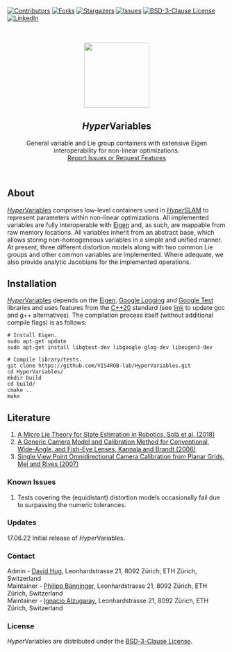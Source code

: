 [contributors-shield]: https://img.shields.io/github/contributors/VIS4ROB-lab/HyperVariables.svg?style=for-the-badge
[contributors-url]: https://github.com/VIS4ROB-lab/HyperVariables/graphs/contributors
[forks-shield]: https://img.shields.io/github/forks/VIS4ROB-lab/HyperVariables.svg?style=for-the-badge
[forks-url]: https://github.com/VIS4ROB-lab/HyperVariables/network/members
[stars-shield]: https://img.shields.io/github/stars/VIS4ROB-lab/HyperVariables.svg?style=for-the-badge
[stars-url]: https://github.com/VIS4ROB-lab/HyperVariables/stargazers
[issues-shield]: https://img.shields.io/github/issues/VIS4ROB-lab/HyperVariables.svg?style=for-the-badge
[issues-url]: https://github.com/VIS4ROB-lab/HyperVariables/issues
[license-shield]: https://img.shields.io/github/license/VIS4ROB-lab/HyperVariables.svg?style=for-the-badge
[license-url]: https://github.com/VIS4ROB-lab/HyperVariables/blob/master/LICENSE
[linkedin-shield]: https://img.shields.io/badge/-LinkedIn-black.svg?style=for-the-badge&logo=linkedin&colorB=555
[linkedin-url]: https://linkedin.com/in/davidhug

[![Contributors][contributors-shield]][contributors-url]
[![Forks][forks-shield]][forks-url]
[![Stargazers][stars-shield]][stars-url]
[![Issues][issues-shield]][issues-url]
[![BSD-3-Clause License][license-shield]][license-url]
[![LinkedIn][linkedin-shield]][linkedin-url]

<br />
<br />
<div align="center">
  <a href="https://github.com/VIS4ROB-lab/HyperVariables">
    <img src="https://drive.google.com/uc?export=view&id=1UAFr3tepqKwdnTomhKaeI2eIag3HOISY" alt="" style="width: 150px;">
  </a>

<h2><em>Hyper</em>Variables</h2>
  <p>
    General variable and Lie group containers with extensive Eigen interoperability for non-linear optimizations.
    <br />
    <a href="https://github.com/VIS4ROB-lab/HyperVariables/issues">Report Issues or Request Features</a>
  </p>
</div>
<br />

## About

[*Hyper*Variables](https://github.com/VIS4ROB-lab/HyperVariables) comprises low-level containers used in
[*Hyper*SLAM](https://github.com/VIS4ROB-lab/HyperSLAM) to represent parameters within non-linear optimizations. All
implemented variables are fully interoperable with [Eigen](https://eigen.tuxfamily.org/) and, as such,
are mappable from raw memory locations. All variables inherit from an abstract base, which allows
storing non-homogeneous variables in a simple and unified manner. At present, three different distortion models along
with two common Lie groups and other common variables are implemented. Where adequate, we also provide analytic
Jacobians for the implemented operations.

## Installation

[*Hyper*Variables](https://github.com/VIS4ROB-lab/HyperVariables) depends on
the [Eigen](https://eigen.tuxfamily.org/), [Google Logging](https://github.com/google/glog) and
[Google Test](https://github.com/google/googletest) libraries and uses features from the
[C++20](https://en.cppreference.com/w/cpp/20) standard (see
[link](https://askubuntu.com/questions/26498/how-to-choose-the-default-gcc-and-g-version) to update gcc and g++
alternatives). The compilation process itself (without additional compile flags) is as follows:

```
# Install Eigen.
sudo apt-get update
sudo apt-get install libgtest-dev libgoogle-glog-dev libeigen3-dev

# Compile library/tests.
git clone https://github.com/VIS4ROB-lab/HyperVariables.git
cd HyperVariables/
mkdir build
cd build/
cmake ..
make
```

## Literature

1. [A Micro Lie Theory for State Estimation in Robotics, Solà et al. (2018)](https://arxiv.org/abs/1812.01537)
2. [A Generic Camera Model and Calibration Method for Conventional, Wide-Angle, and Fish-Eye Lenses, Kannala and Brandt (2006)](https://ieeexplore.ieee.org/document/1642666)
3. [Single View Point Omnidirectional Camera Calibration from Planar Grids, Mei and Rives (2007)](https://ieeexplore.ieee.org/document/4209702)

### Known Issues

1. Tests covering the (equidistant) distortion models occasionally fail due to surpassing the numeric tolerances.

### Updates

17.06.22 Initial release of *Hyper*Variables.

### Contact

Admin - [David Hug](mailto:dhug@ethz.ch), Leonhardstrasse 21, 8092 Zürich, ETH Zürich, Switzerland  
Maintainer - [Philipp Bänninger](mailto:baephili@ethz.ch), Leonhardstrasse 21, 8092 Zürich, ETH Zürich, Switzerland  
Maintainer - [Ignacio Alzugaray](mailto:aignacio@ethz.ch), Leonhardstrasse 21, 8092 Zürich, ETH Zürich, Switzerland

### License

*Hyper*Variables are distributed under the [BSD-3-Clause License](LICENSE).
